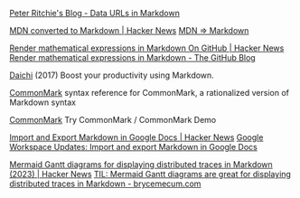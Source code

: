
[Peter Ritchie's Blog - Data URLs in Markdown](https://blog.peterritchie.com/posts/data-urls-in-markdown)

[MDN converted to Markdown | Hacker News](https://news.ycombinator.com/item?id=33477842)
[MDN => Markdown](https://openwebdocs.org/content/posts/markdown-conversion/)

[Render mathematical expressions in Markdown On GitHub | Hacker News](https://news.ycombinator.com/item?id=31438864)
[Render mathematical expressions in Markdown - The GitHub Blog](https://github.blog/changelog/2022-05-19-render-mathematical-expressions-in-markdown/)

[Daichi](https://hackernoon.com/boost-your-productivity-using-markdown-b8a84fc2a089)
(2017) Boost your productivity using Markdown.

[CommonMark](http://commonmark.org/help/)
syntax reference for CommonMark, a rationalized version of Markdown syntax

[CommonMark](http://spec.commonmark.org/dingus/)
Try CommonMark / CommonMark Demo

[Import and Export Markdown in Google Docs | Hacker News](https://news.ycombinator.com/item?id=40982118)
[Google Workspace Updates: Import and export Markdown in Google Docs](https://workspaceupdates.googleblog.com/2024/07/import-and-export-markdown-in-google-docs.html)

[Mermaid Gantt diagrams for displaying distributed traces in Markdown (2023) | Hacker News](https://news.ycombinator.com/item?id=40981954)
[TIL: Mermaid Gantt diagrams are great for displaying distributed traces in Markdown - brycemecum.com](https://brycemecum.com/2023/03/31/til-mermaid-tracing/)
